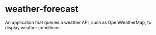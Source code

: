 # weather-forecast
 An application that queries a weather API, such as OpenWeatherMap, to display weather conditions
